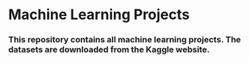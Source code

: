 # Machine Learning Projects
### This repository contains all machine learning projects. The datasets are downloaded from the Kaggle website.
